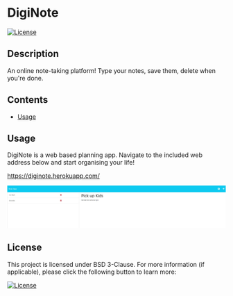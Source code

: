 # DigiNote

  [![License](https://img.shields.io/badge/License-BSD_3--Clause-blue.svg)](https://opensource.org/licenses/BSD-3-Clause)

  ## Description

  An online note-taking platform! Type your notes, save them, delete when you're done.

  ## Contents
  
  - [Usage](#usage)

  ## Usage

  DigiNote is a web based planning app. Navigate to the included web address below and start organising your life!
  
  https://diginote.herokuapp.com/

  ![Image of DigiNote app](./images/diginote.jpg)

  ## License

  This project is licensed under BSD 3-Clause. For more information (if applicable), please click the following button to learn more:

  [![License](https://img.shields.io/badge/License-BSD_3--Clause-blue.svg)](https://opensource.org/licenses/BSD-3-Clause)
